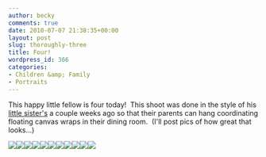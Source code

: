 ```yaml
---
author: becky
comments: true
date: 2010-07-07 21:38:35+00:00
layout: post
slug: thoroughly-three
title: Four!
wordpress_id: 366
categories:
- Children &amp; Family
- Portraits
---
```


This happy little fellow is four today!  This shoot was done in the style of his [little sister's](http://blog.beckyjenson.com/?p=346) a couple weeks ago so that their parents can hang coordinating floating canvas wraps in their dining room.  (I'll post pics of how great that looks...)




[![](http://beta.beckyjenson.com/wp-content/uploads/2010/07/blog-July10-0001.jpg)](http://beta.beckyjenson.com/wp-content/uploads/2010/07/blog-July10-0001.jpg)[![](http://beta.beckyjenson.com/wp-content/uploads/2010/07/blog-July10-0004.jpg)](http://beta.beckyjenson.com/wp-content/uploads/2010/07/blog-July10-0004.jpg)[![](http://beta.beckyjenson.com/wp-content/uploads/2010/07/blog-July10-0008.jpg)](http://beta.beckyjenson.com/wp-content/uploads/2010/07/blog-July10-0008.jpg)[![](http://beta.beckyjenson.com/wp-content/uploads/2010/07/blog-July10-0007.jpg)](http://beta.beckyjenson.com/wp-content/uploads/2010/07/blog-July10-0007.jpg)[![](http://beta.beckyjenson.com/wp-content/uploads/2010/07/blog-July10-0002.jpg)](http://beta.beckyjenson.com/wp-content/uploads/2010/07/blog-July10-0002.jpg)[![](http://beta.beckyjenson.com/wp-content/uploads/2010/07/blog-July10-0003.jpg)](http://beta.beckyjenson.com/wp-content/uploads/2010/07/blog-July10-0003.jpg)[![](http://beta.beckyjenson.com/wp-content/uploads/2010/07/blog-July10-0005.jpg)](http://beta.beckyjenson.com/wp-content/uploads/2010/07/blog-July10-0005.jpg)[![](http://beta.beckyjenson.com/wp-content/uploads/2010/07/blog-July10-0006.jpg)](http://beta.beckyjenson.com/wp-content/uploads/2010/07/blog-July10-0006.jpg)[![](http://beta.beckyjenson.com/wp-content/uploads/2010/07/blog-July10-0009.jpg)](http://beta.beckyjenson.com/wp-content/uploads/2010/07/blog-July10-0009.jpg)[![](http://beta.beckyjenson.com/wp-content/uploads/2010/07/blog-July10-0010.jpg)](http://beta.beckyjenson.com/wp-content/uploads/2010/07/blog-July10-0010.jpg)[![](http://beta.beckyjenson.com/wp-content/uploads/2010/07/blog-July10-0011.jpg)](http://beta.beckyjenson.com/wp-content/uploads/2010/07/blog-July10-0011.jpg)
